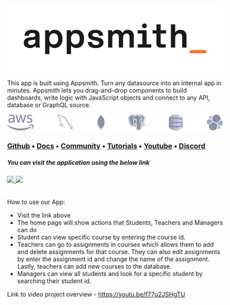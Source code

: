 ![](https://raw.githubusercontent.com/appsmithorg/appsmith/release/static/appsmith_logo_primary.png)

This app is built using Appsmith. Turn any datasource into an internal app in minutes. Appsmith lets you drag-and-drop components to build dashboards, write logic with JavaScript objects and connect to any API, database or GraphQL source.

![](https://raw.githubusercontent.com/appsmithorg/appsmith/release/static/images/integrations.png)

### [Github](https://github.com/appsmithorg/appsmith) • [Docs](https://docs.appsmith.com/?utm_source=github&utm_medium=social&utm_content=appsmith_docs&utm_campaign=null&utm_term=appsmith_docs) • [Community](https://community.appsmith.com/) • [Tutorials](https://github.com/appsmithorg/appsmith/tree/update/readme#tutorials) • [Youtube](https://www.youtube.com/appsmith) • [Discord](https://discord.gg/rBTTVJp)

##### You can visit the application using the below link

###### [![](https://assets.appsmith.com/git-sync/Buttons.svg) ](http://localhost:8080/applications/6570caf5811a253ee0704fcc/pages/6570caf5811a253ee0704fcf) [![](https://assets.appsmith.com/git-sync/Buttons2.svg)](http://localhost:8080/applications/6570caf5811a253ee0704fcc/pages/6570caf5811a253ee0704fcf/edit)

How to use our App:
- Visit the link above
- The home page will show actions that Students, Teachers and Managers can do
- Student can view specific course by entering the course id.
- Teachers can go to assignments in courses which allows them to add and delete assignments for that course. They can also edit assignments by enter the assignment id and change the name of the assignment. Lastly, teachers can add new courses to the database.
- Managers can view all students and look for a specific student by searching their student id.

Link to video project overview - https://youtu.be/f77u2JSHgTU
